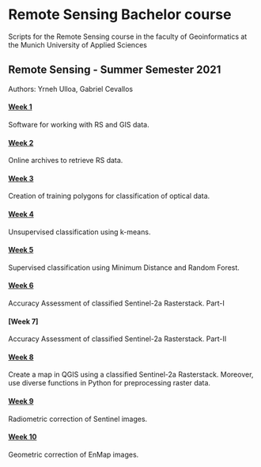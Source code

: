 # Remote Sensing Bachelor course
Scripts for the Remote Sensing course in the faculty of Geoinformatics at the Munich University of Applied Sciences

## Remote Sensing - Summer Semester 2021
Authors: Yrneh Ulloa, Gabriel Cevallos

#### [Week 1](https://mybinder.org/v2/gh/yzut-ydv/geoinformatics_hm/HEAD?filepath=jupyter_notebooks%2Fpractice1_fe1.ipynb)
Software for working with RS and GIS data. 

#### [Week 2](https://mybinder.org/v2/gh/yzut-ydv/geoinformatics_hm/HEAD?filepath=jupyter_notebooks%2Fpractice2_fe1.ipynb)
Online archives to retrieve RS data.

#### [Week 3](https://mybinder.org/v2/gh/yzut-ydv/geoinformatics_hm/HEAD?filepath=jupyter_notebooks%2Fpractice3_fe1.ipynb)
Creation of training polygons for classification of optical data.

#### [Week 4](https://github.com/yzut-ydv/Remote_sensing_HM/blob/master/jupyter_notebooks/practice4_fe1.ipynb)
Unsupervised classification using k-means.

#### [Week 5](https://mybinder.org/v2/gh/yzut-ydv/geoinformatics_hm/HEAD?filepath=jupyter_notebooks%2Fpractice5_fe1.ipynb)
Supervised classification using Minimum Distance and Random Forest.

#### [Week 6](https://mybinder.org/v2/gh/yzut-ydv/geoinformatics_hm/HEAD?filepath=jupyter_notebooks%2Fpractice6_fe1.ipynb)
Accuracy Assessment of classified Sentinel-2a Rasterstack. Part-I

#### [Week 7]
Accuracy Assessment of classified Sentinel-2a Rasterstack. Part-II

#### [Week 8](https://mybinder.org/v2/gh/yzut-ydv/geoinformatics_hm/HEAD?filepath=jupyter_notebooks%2Fpractice7_fe1.ipynb)
Create a map in QGIS using a classified Sentinel-2a Rasterstack. Moreover, use diverse functions in Python for preprocessing raster data.

#### [Week 9](https://mybinder.org/v2/gh/yzut-ydv/geoinformatics_hm/HEAD?filepath=jupyter_notebooks%2Fpractice8_fe1.ipynb)
Radiometric correction of Sentinel images. 

#### [Week 10](https://mybinder.org/v2/gh/yzut-ydv/geoinformatics_hm/HEAD?filepath=jupyter_notebooks%2Fpractice9_fe1.ipynb)
Geometric correction of EnMap images. 
